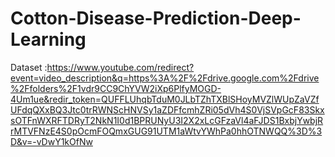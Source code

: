 # Cotton-Disease-Prediction-Deep-Learning

Dataset :https://www.youtube.com/redirect?event=video_description&q=https%3A%2F%2Fdrive.google.com%2Fdrive%2Ffolders%2F1vdr9CC9ChYVW2iXp6PlfyMOGD-4Um1ue&redir_token=QUFFLUhqbTduM0JLbTZhTXBlSHoyMVZlWUpZaVZfUFdqQXxBQ3Jtc0trRWNScHNVSy1aZDFfcmhZRi05dVh4S0VjSVpGcF83SkxsOTFnWXRFTDRyT2NkN1I0d1BPRUNyU3I2X2xLcGFzaVl4aFJDS1BxbjYwbjRrMTVFNzE4S0pOcmFOQmxGUG91UTM1aWtvYWhPa0hhOTNWQQ%3D%3D&v=-vDwY1kOfNw